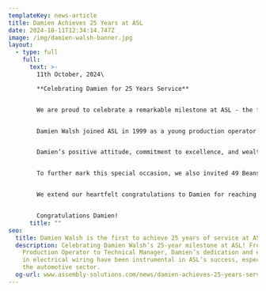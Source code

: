 ```yaml
---
templateKey: news-article
title: Damien Achieves 25 Years at ASL
date: 2024-10-11T12:34:14.747Z
image: /img/damien-walsh-banner.jpg
layout:
  - type: full
    full:
      text: >-
        11th October, 2024\

        **Celebrating Damien for 25 Years Service**


        We are proud to celebrate a remarkable milestone at ASL - the first employee to achieve 25 years of service!


        Damien Walsh joined ASL in 1999 as a young production operator and, through dedication and expertise, has grown into his current role as a highly respected Technical Manager. Over the years, Damien has played a pivotal role in the company's success, contributing his extensive technical knowledge in electrical wiring and supporting ASL in securing numerous high-profile contracts, particularly in the automotive sector.


        Damien’s positive attitude, commitment to excellence, and wealth of industry expertise have made a lasting impact on both his colleagues and the company as a whole. In recognition of his outstanding service and loyalty, ASL has presented him with a £1,000 voucher, a Selfridges champagne hamper, a personalized glass trophy, and a card signed by the entire team.


        To further mark this special occasion, we also invited 49 Beans Coffee Company to provide coffee and cake for the entire ASL team a fitting tribute to Damien, a well-known coffee enthusiast.


        We extend our heartfelt congratulations to Damien for reaching this incredible milestone. His dedication over the past 25 years exemplifies the values and spirit of ASL, and we look forward to many more years of success together. 


        Congratulations Damien!
      title: ""
seo:
  title: Damien Walsh is the first to achieve 25 years of service at ASL
  description: Celebrating Damien Walsh’s 25-year milestone at ASL! From
    Production Operator to Technical Manager, Damien’s dedication and expertise
    in electrical wiring have been instrumental in ASL’s success, especially in
    the automotive sector.
  og-url: www.assembly-solutions.com/news/damien-achieves-25-years-service
---
```

